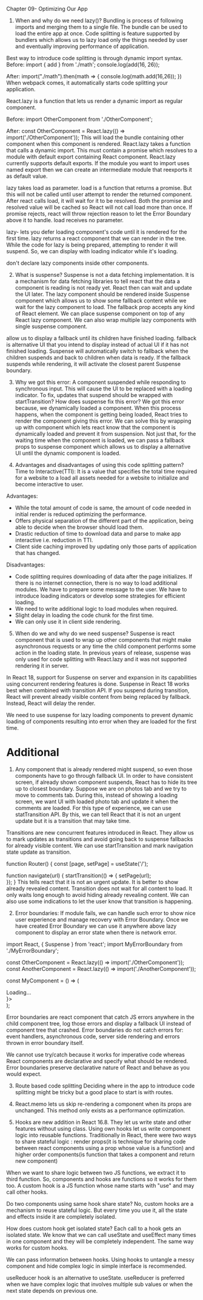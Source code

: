 Chapter 09- Optimizing Our App

1. When and why do we need lazy()?
Bundling is process of following imports and merging them to a single file. The bundle can be used to load the entire app 
at once. Code splitting is feature supported by bundlers which allows us to lazy load only the things needed by user and eventually
improving performance of application.

Best way to introduce code splitting is through dynamic import syntax.
Before: 
import { add } from './math';
console.log(add(16, 26));

After:
import("./math").then(math => {
    console.log(math.add(16,26));
})
When webpack comes, it automatically starts code splitting your application.

React.lazy is a function that lets us render a dynamic import as regular component.

Before: 
import OtherComponent from './OtherComponent';

After: 
const OtherComponent = React.lazy(() => import('./OtherComponent'));
This will load the bundle containing other component when this component is rendered.
React.lazy takes a function that calls a dynamic import. This must contain a promise which resolves to a module with 
default export containing React component.
React.lazy currently supports default exports. If the module you want to import uses named export then we can create an intermediate
 module that reexports it as default value.

lazy takes load as parameter. load is a function that returns a promise. But this will not be called until user attempt to render the 
returned component. After react calls load, it will wait for it to be resolved. Both the promise and resolved value will be cached so 
React will not call load more than once. If promise rejects, react will throw rejection reason to let the Error Boundary above it to handle.
load receives no parameter.

 lazy- lets you defer loading component's code until it is rendered for the first time. lazy returns a react component that we can render in the tree. 
 While the code for lazy is being prepared, attempting to render it will suspend. So, we can display <Suspense> with loading indicator 
 while it's loading.

 don't declare lazy components inside other components.


2. What is suspense?
Suspense is not a data fetching implementation. It is a mechanism for data fetching libraries to tell react that the data a 
component is reading is not ready yet. React then can wait and update the UI later.
The lazy component should be rendered inside Suspense component which allows us to show some fallback content while we wait for 
the lazy component to load. The fallback prop accepts any kind of React element. We can place suspense component on top of 
any React lazy component. We can also wrap multiple lazy components with single suspense component.

<Suspense> allow us to display a fallback until its children have finished loading. fallback is alternative UI that you intend to 
display instead of actual UI if it has not finished loading. Suspense will automatically switch to fallback when the children 
suspends and back to children when data is ready. If the fallback suspends while rendering, it will activate the closest parent 
Suspense boundary.

3. Why we got this error: A component suspended while responding to synchronous input. This will cause the UI to be replaced with a 
loading indicator. To fix, updates that suspend should be wrapped with startTransition? How does suspense fix this error?
We got this error because, we dynamically loaded a component. When this process happens, when the component is getting being loaded, 
React tries to render the component giving this error. We can solve this by wrapping up with <Suspense> component which lets 
react know that the component is dynamically loaded and prevent it from suspension. Not just that, for the waiting time when the component 
is loaded, we can pass a fallback props to suspense component which allows us to display a alternative UI until the dynamic 
component is loaded. 


4. Advantages and disadvantages of using this code splitting pattern?
Time to Interactive(TTI): It is a value that specifies the total time required for a website to a load all assets needed for a website 
to initialize and become interactive to user.

Advantages:
- While the total amount of code is same, the amount of code needed in initial render is reduced optimizing the performance.
- Offers physical separation of the different part of the application, being able to decide when the browser should load them.
- Drastic reduction of time to download data and parse to make app interactive i.e. reduction in TTI.
- Client side caching improved by updating only those parts of application that has changed.

Disadvantages:
- Code splitting requires downloading of data after the page initializes. If there is no internet connection, there is no way 
to load additional modules. We have to prepare some message to the user. We have to introduce loading indicators or develop 
some strategies for efficient loading.
- We need to write additional logic to load modules when required.
- Slight delay in loading the code chunk for the first time.
- We can only use it in client side rendering.


5. When do we and why do we need suspense?
Suspense is react component that is used to wrap up other components that might make asynchronous requests or any time the 
child component performs some action in the loading state. In previous years of release, suspense was only used for code splitting 
with React.lazy and it was not supported rendering it in server. 

In React 18, support for Suspense on server and expansion in its capabilities using concurrent rendering features is done.
Suspense in React 18 works best when combined with transition API. If you suspend during transition, React will prevent already 
visible content from being replaced by fallback. Instead, React will delay the render.

We need to use suspense for lazy loading components to prevent dynamic loading of components resulting into error when they are loaded 
for the first time.


# Additional 

1. Any component that is already rendered might suspend, so even those components have to go through fallback UI. In order 
to have consistent screen, if already shown component suspends, React has to hide its tree up to closest <Suspense> boundary.
Suppose we are on photos tab and we try to move to comments tab. During this, instead of showing a loading screen, we want UI 
with loaded photo tab and update it when the comments are loaded. For this type of experience, we can use statTransition API.
By this, we can tell React that it is not an urgent update but it is a transition that may take time.

Transitions are new concurrent features introduced in React. They allow us to mark updates as transitions and avoid going back 
to suspense fallbacks for already visible content. We can use startTransition and mark navigation state update as transition.

function Router() {
  const [page, setPage] = useState('/');

  function navigate(url) {
    startTransition(() => {
      setPage(url);      
    });
  }
This tells react that it is not an urgent update. It is better to show already revealed content. Transition does not wait for 
all content to load. It only waits long enough to avoid hiding already revealing content. We can also use some indications to let 
the user know that transition is happening.

2. Error boundaries:
If module fails, we can handle such error to show nice user experience and manage recovery with Error Boundary. Once we have 
created Error Boundary we can use it anywhere above lazy component to display an error state when there is network error.

import React, { Suspense } from 'react';
import MyErrorBoundary from './MyErrorBoundary';

const OtherComponent = React.lazy(() => import('./OtherComponent'));
const AnotherComponent = React.lazy(() => import('./AnotherComponent'));

const MyComponent = () => (
  <div>
    <MyErrorBoundary>
      <Suspense fallback={<div>Loading...</div>}>
        <section>
          <OtherComponent />
          <AnotherComponent />
        </section>
      </Suspense>
    </MyErrorBoundary>
  </div>
);

Error boundaries are react component that catch JS errors anywhere in the child component tree, log those errors and 
display a fallback UI instead of component tree that crashed. 
Error boundaries do not catch errors for: 
event handlers, asynchronous code, server side rendering and errors thrown in error boundary itself.

We cannot use try/catch because it works for imperative code whereas React components are declarative and specify what should be 
rendered. Error boundaries preserve declarative nature of React and behave as you would expect.

3. Route based code splitting 
Deciding where in the app to introduce code splitting might be tricky but a good place to start is with routes.

4. React.memo lets us skip re-rendering a component when its props are unchanged. This method only exists as a performance 
optimization.

5. Hooks are new addition in React 16.8. They let us write state and other features without using class. Using own hooks 
let us write component logic into reusable functions. Traditionally in React, there were two ways to share stateful logic :
render props(it is technique for sharing code between react components using a prop whose value is a function) and higher order components(is function that takes a component and return new component)

When we want to share logic between two JS functions, we extract it to third function. So, components and hooks are functions 
so it works for them too. A custom hook is a JS function whose name starts with "use" and may call other hooks.

Do two components using same hook share state?
No, custom hooks are a mechanism to reuse stateful logic. But every time you use it, all the state and effects inside it are completely isolated.


How does custom hook get isolated state?
Each call to a hook gets an isolated state. We know that we can call useState and useEffect many times in one component and they will 
be completely independent. The same way works for custom hooks.

We can pass information between hooks.
Using hooks to untangle a messy component and hide complex logic in simple interface is recommended.

useReducer hook is an alternative to useState. useReducer is preferred when we have complex logic that involves multiple sub values 
or when the next state depends on previous one.